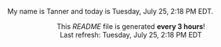 My name is Tanner and today is Tuesday, July 25, 2:18 PM EDT.

<p align="center">This <i>README</i> file is generated <b>every 3 hours</b>!</br>Last refresh: Tuesday, July 25, 2:18 PM EDT<br /></p>
